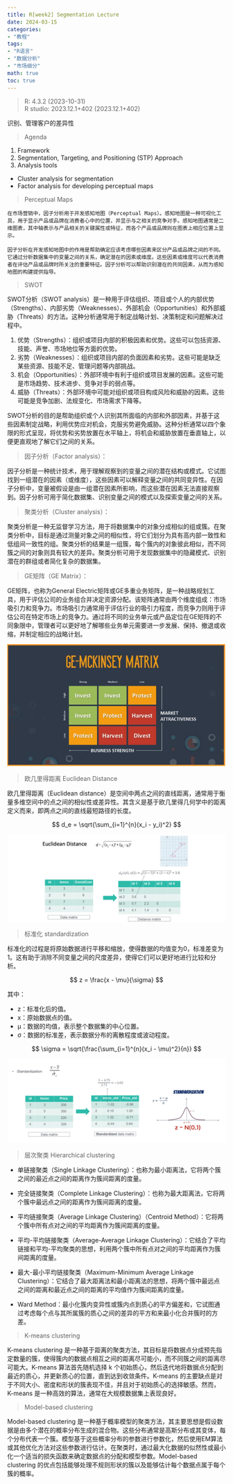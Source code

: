 ```yaml
---
title: R[week2] Segmentation Lecture
date: 2024-03-15
categories:
- "教程"
tags:
- "R语言"
- "数据分析"
- "市场细分"
math: true
toc: true
---
```


> R: 4.3.2 (2023-10-31)  
> R studio: 2023.12.1+402 (2023.12.1+402)

识别、管理客户的差异性

> Agenda
1. Framework
2. Segmentation, Targeting, and Positioning (STP) Approach
3. Analysis tools
- Cluster analysis for segmentation
- Factor analysis for developing perceptual maps

> Perceptual Maps

```
在市场营销中，因子分析用于开发感知地图（Perceptual Maps）。感知地图是一种可视化工具，用于显示产品或品牌在消费者心中的位置，并显示与之相关的竞争对手。感知地图通常是二维图表，其中轴表示与产品相关的关键属性或特征，而各个产品或品牌则在图表上相应位置上显示。

因子分析在开发感知地图中的作用是帮助确定应该考虑哪些因素来区分产品或品牌之间的不同。它通过分析数据集中的变量之间的关系，确定潜在的因素或维度。这些因素或维度可以代表消费者在评估产品或品牌时所关注的重要特征。因子分析可以帮助识别潜在的共同因素，从而为感知地图的构建提供指导。
```

> SWOT

SWOT分析（SWOT analysis）是一种用于评估组织、项目或个人的内部优势（Strengths）、内部劣势（Weaknesses）、外部机会（Opportunities）和外部威胁（Threats）的方法。这种分析通常用于制定战略计划、决策制定和问题解决过程中。  

1. 优势（Strengths）：组织或项目内部的积极因素和优势。这些可以包括资源、技能、声誉、市场地位等方面的优势。
2. 劣势（Weaknesses）：组织或项目内部的负面因素和劣势。这些可能是缺乏某些资源、技能不足、管理问题等内部挑战。
3. 机会（Opportunities）：外部环境中有利于组织或项目发展的因素。这些可能是市场趋势、技术进步、竞争对手的弱点等。
4. 威胁（Threats）：外部环境中可能对组织或项目构成风险和威胁的因素。这些可能是竞争加剧、法规变化、市场需求下降等。

SWOT分析的目的是帮助组织或个人识别其所面临的内部和外部因素，并基于这些因素制定战略，利用优势应对机会，克服劣势避免威胁。这种分析通常以四个象限的形式呈现，将优势和劣势放置在水平轴上，将机会和威胁放置在垂直轴上，以便更直观地了解它们之间的关系。

> 因子分析（Factor analysis）：

因子分析是一种统计技术，用于理解观察到的变量之间的潜在结构或模式。它试图找到一组潜在的因素（或维度），这些因素可以解释变量之间的共同变异性。在因子分析中，变量被假设是由一组潜在因素所影响，而这些潜在因素无法直接观察到。因子分析可用于简化数据集、识别变量之间的模式以及探索变量之间的关系。

> 聚类分析（Cluster analysis）：

聚类分析是一种无监督学习方法，用于将数据集中的对象分成相似的组或簇。在聚类分析中，目标是通过测量对象之间的相似性，将它们划分为具有高内部一致性和低组间一致性的组。聚类分析的结果是一组簇，每个簇内的对象彼此相似，而不同簇之间的对象则具有较大的差异。聚类分析可用于发现数据集中的隐藏模式、识别潜在的群组或者简化复杂的数据集。

> GE矩阵（GE Matrix）：

GE矩阵，也称为General Electric矩阵或GE多重业务矩阵，是一种战略规划工具，用于评估公司的业务组合并决定资源分配。该矩阵通常由两个维度组成：市场吸引力和竞争力。市场吸引力通常用于评估行业的吸引力程度，而竞争力则用于评估公司在特定市场上的竞争力。通过将不同的业务单元或产品定位在GE矩阵的不同象限中，管理者可以更好地了解哪些业务单元需要进一步发展、保持、撤退或收缩，并制定相应的战略计划。

![](week2_ge_matrix.png)

> 欧几里得距离 Euclidean Distance

欧几里得距离（Euclidean distance）是空间中两点之间的直线距离，通常用于衡量多维空间中的点之间的相似性或差异性。其含义是基于欧几里得几何学中的距离定义而来，即两点之间的直线最短路径的长度。

$$
d_e = \sqrt{\sum_{i=1}^{n}(x_i - y_i)^2}
$$

![](week2_euclidean_distance.png)

> 标准化 standardization

标准化的过程是将原始数据进行平移和缩放，使得数据的均值变为0，标准差变为1。这有助于消除不同变量之间的尺度差异，使得它们可以更好地进行比较和分析。

$$
z = \frac{x - \mu}{\sigma} 
$$

其中：
- z：标准化后的值。
- x：原始数据点的值。
- μ：数据的均值，表示整个数据集的中心位置。
- σ：数据的标准差，表示数据分布的离散程度或波动程度。

$$
\sigma = \sqrt{\frac{\sum_{i=1}^{n}(x_i - \mu)^2}{n}}
$$

![](week2_standardization.png)

> 层次聚类 Hierarchical clustering

- 单链接聚类（Single Linkage Clustering）：也称为最小距离法，它将两个簇之间的最近点之间的距离作为簇间距离的度量。

- 完全链接聚类（Complete Linkage Clustering）：也称为最大距离法，它将两个簇中最远点之间的距离作为簇间距离的度量。

- 平均链接聚类（Average Linkage Clustering）（Centroid Method）：它将两个簇中所有点对之间的平均距离作为簇间距离的度量。

- 平均-平均链接聚类（Average-Average Linkage Clustering）：它结合了平均链接和平均-平均聚类的思想，利用两个簇中所有点对之间的平均距离作为簇间距离的度量。

- 最大-最小平均链接聚类（Maximum-Minimum Average Linkage Clustering）：它结合了最大距离法和最小距离法的思想，将两个簇中最远点之间的距离和最近点之间的距离的平均值作为簇间距离的度量。

- Ward Method：最小化簇内变异性或簇内点到质心的平方偏差和，它试图通过考虑每个点与其所属簇的质心之间的差异的平方和来最小化合并簇时的方差。

> K-means clustering

K-means clustering 是一种基于距离的聚类方法，其目标是将数据点分成预先指定数量的簇，使得簇内的数据点相互之间的距离尽可能小，而不同簇之间的距离尽可能大。K-means 算法首先随机选择 k 个初始质心，然后迭代地将数据点分配到最近的质心，并更新质心的位置，直到达到收敛条件。K-means 的主要缺点是对于不同大小、密度和形状的簇表现不佳，并且对于初始质心的选择敏感。然而，K-means 是一种高效的算法，通常在大规模数据集上表现良好。

> Model-based clustering 

Model-based clustering 是一种基于概率模型的聚类方法，其主要思想是假设数据是由多个潜在的概率分布生成的混合物。这些分布通常是高斯分布或其变体，每个分布代表一个簇。模型基于这些概率分布的参数进行参数化，然后使用EM算法或其他优化方法对这些参数进行估计。在聚类时，通过最大化数据的似然性或最小化一个适当的损失函数来确定数据点的分配和模型参数。Model-based clustering 的优点包括能够处理不规则形状的簇以及能够估计每个数据点属于每个簇的概率。


